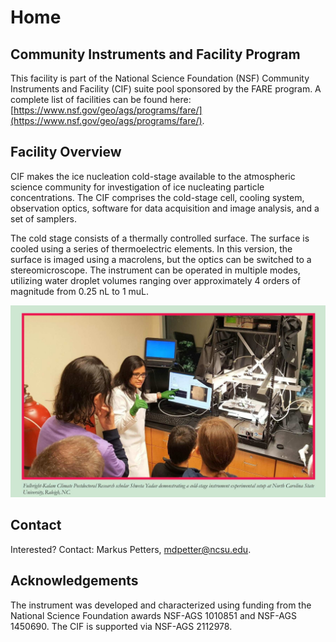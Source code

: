 # Home

## Community Instruments and Facility Program

This facility is part of the National Science Foundation (NSF) Community Instruments and Facility (CIF) suite pool sponsored by the FARE program. A complete list of facilities can be found here: [https://www.nsf.gov/geo/ags/programs/fare/](https://www.nsf.gov/geo/ags/programs/fare/).


## Facility Overview

CIF makes the ice nucleation cold-stage available to the atmospheric science community for investigation of ice nucleating particle concentrations. The CIF comprises the cold-stage cell, cooling system, observation optics, software for data acquisition and image analysis, and a set of samplers. 

The cold stage consists of a thermally controlled surface. The surface is cooled using a series of thermoelectric elements. In this version, the surface is imaged using a macrolens, but the optics can be switched to a stereomicroscope. The instrument can be operated in multiple modes, utilizing water droplet volumes ranging over approximately 4 orders of magnitude from 0.25 nL to 1 muL. 

![](assets/image.png)

## Contact

Interested? Contact: Markus Petters, [mdpetter@ncsu.edu](mailto:mdpetter@ncsu.edu).

## Acknowledgements

The instrument was developed and characterized using funding from the National Science Foundation awards NSF-AGS 1010851 and NSF-AGS 1450690. The CIF is supported via NSF-AGS 2112978. 

